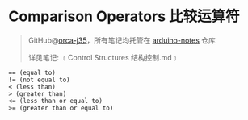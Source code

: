 # Comparison Operators 比较运算符
> GitHub@[orca-j35](https://github.com/orca-j35)，所有笔记均托管在 [arduino-notes](https://github.com/orca-j35/arduino-notes) 仓库
>
> 详见笔记: ﹝Control Structures 结构控制.md﹞

```
== (equal to)
!= (not equal to)
< (less than)
> (greater than)
<= (less than or equal to)
>= (greater than or equal to)
```